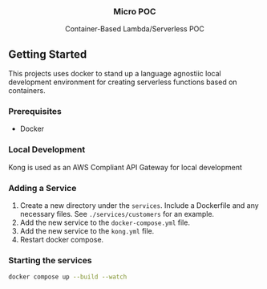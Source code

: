 <!-- Improved compatibility of back to top link: See: https://github.com/othneildrew/Best-README-Template/pull/73 -->
<a id="readme-top"></a>
<!--
*** Thanks for checking out the Best-README-Template. If you have a suggestion
*** that would make this better, please fork the repo and create a pull request
*** or simply open an issue with the tag "enhancement".
*** Don't forget to give the project a star!
*** Thanks again! Now go create something AMAZING! :D
-->



<!-- PROJECT SHIELDS -->
<!--
*** I'm using markdown "reference style" links for readability.
*** Reference links are enclosed in brackets [ ] instead of parentheses ( ).
*** See the bottom of this document for the declaration of the reference variables
*** for contributors-url, forks-url, etc. This is an optional, concise syntax you may use.
*** https://www.markdownguide.org/basic-syntax/#reference-style-links
-->

<!-- PROJECT LOGO -->
<br />
<div align="center">

<h3 align="center">Micro POC</h3>

  <p align="center">
    Container-Based Lambda/Serverless POC
</div>




## Getting Started

This projects uses docker to stand up a language agnostiic local development environment for creating serverless functions based on containers.

### Prerequisites

* Docker

### Local Development 

Kong is used as an AWS Compliant API Gateway for local development


### Adding a Service

1. Create a new directory under the `services`. Include a Dockerfile and any necessary files. See `./services/customers` for an example.
2. Add the new service to the `docker-compose.yml` file.
3. Add the new service to the `kong.yml` file.
4. Restart docker compose.


### Starting the services

```sh
docker compose up --build --watch
```

### 
